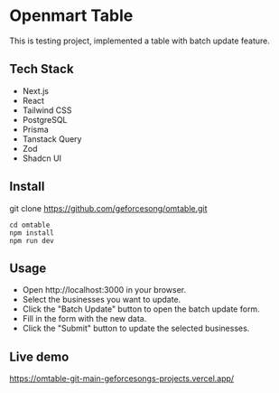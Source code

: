 # Openmart Table

This is testing project, implemented a table with batch update feature.

## Tech Stack

- Next.js
- React
- Tailwind CSS
- PostgreSQL
- Prisma
- Tanstack Query
- Zod
- Shadcn UI

## Install

git clone https://github.com/geforcesong/omtable.git

```
cd omtable
npm install
npm run dev
```

## Usage

- Open http://localhost:3000 in your browser.
- Select the businesses you want to update.
- Click the "Batch Update" button to open the batch update form.
- Fill in the form with the new data.
- Click the "Submit" button to update the selected businesses.

## Live demo

https://omtable-git-main-geforcesongs-projects.vercel.app/

